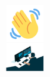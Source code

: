 <div id="header" align="left">
  <img src="https://github.com/tinkusaini13/tinkusaini13/blob/main/Hello.gif" width="100"/>
</div>

<div id="header" align="left">
  <img src="https://github.com/tinkusaini13/tinkusaini13/blob/main/computer.gif" width="100"/>
</div>


